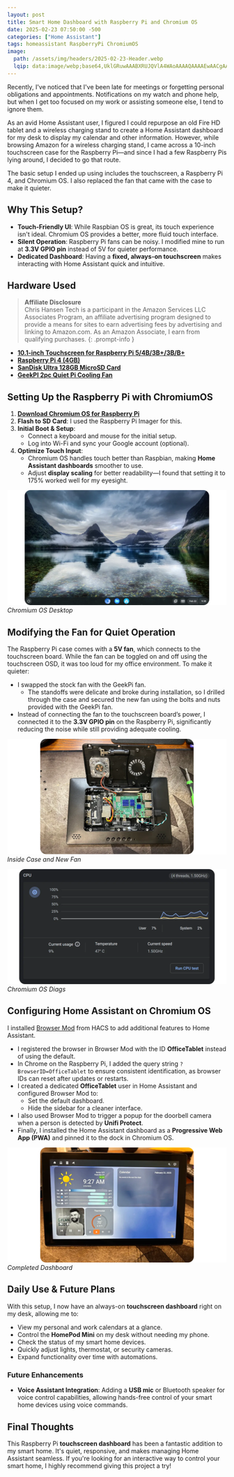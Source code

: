 ```yaml
---
layout: post
title: Smart Home Dashboard with Raspberry Pi and Chromium OS
date: 2025-02-23 07:50:00 -500
categories: ["Home Assistant"]
tags: homeassistant RaspberryPi ChromiumOS
image:
  path: /assets/img/headers/2025-02-23-Header.webp
  lqip: data:image/webp;base64,UklGRuwAAABXRUJQVlA4WAoAAAAQAAAAEwAACgAAQUxQSB0AAAABHyAQIJz5z1BiIyKCEwTZNgazq+c9LxDR/xh6AABWUDggqAAAADAFAJ0BKhQACwA+kTiXR6WjIiEwCACwEglsAJ0yhHcmgiowp9RYmjvSeQjgKG8yjcgAAP7qV+JDnTRepI6jUdIpnU758DuqA7aZxZw4MGvlBewQyMf9qqKUdakaq18YE56t/QVgaRsOUFXYrPZKApGUTr02iR70UWUyDQ3cTN9zD7S1H5q1StoF6LRS34B4thkK0QX4sLTMvuwlIrkrRbZXSIFPqkQAAA==
---
```


Recently, I've noticed that I've been late for meetings or forgetting personal obligations and appointments. Notifications on my watch and phone help, but when I get too focused on my work or assisting someone else, I tend to ignore them.

As an avid Home Assistant user, I figured I could repurpose an old Fire HD tablet and a wireless charging stand to create a Home Assistant dashboard for my desk to display my calendar and other information. However, while browsing Amazon for a wireless charging stand, I came across a 10-inch touchscreen case for the Raspberry Pi—and since I had a few Raspberry Pis lying around, I decided to go that route.

The basic setup I ended up using includes the touchscreen, a Raspberry Pi 4, and Chromium OS. I also replaced the fan that came with the case to make it quieter.

## **Why This Setup?**

- **Touch-Friendly UI**: While Raspbian OS is great, its touch experience isn't ideal. Chromium OS provides a better, more fluid touch interface.
- **Silent Operation**: Raspberry Pi fans can be noisy. I modified mine to run at **3.3V GPIO pin** instead of 5V for quieter performance.
- **Dedicated Dashboard**: Having a **fixed, always-on touchscreen** makes interacting with Home Assistant quick and intuitive.

## **Hardware Used**

>**Affiliate Disclosure**  
Chris Hansen Tech is a participant in the Amazon Services LLC Associates Program, an affiliate advertising program designed to provide a means for sites to earn advertising fees by advertising and linking to Amazon.com. As an Amazon Associate, I earn from qualifying purchases.
{: .prompt-info }

- [**10.1-inch Touchscreen for Raspberry Pi 5/4B/3B+/3B/B+**](https://amzn.to/3QCRdUF)
- [**Raspberry Pi 4 (4GB)**](https://amzn.to/3WZfhV2)
- [**SanDisk Ultra 128GB MicroSD Card**](https://amzn.to/4gESWDs)
- [**GeekPI 2pc Quiet Pi Cooling Fan**](https://amzn.to/3CRdcE0)


## **Setting Up the Raspberry Pi with ChromiumOS**

1. [**Download Chromium OS for Raspberry Pi**](https://github.com/FydeOS/chromium_os-raspberry_pi)
2. **Flash to SD Card**: I used the Raspberry Pi Imager for this.
3. **Initial Boot & Setup**:
    - Connect a keyboard and mouse for the initial setup.
    - Log into Wi-Fi and sync your Google account (optional).
4. **Optimize Touch Input**:
    - Chromium OS handles touch better than Raspbian, making **Home Assistant dashboards** smoother to use.
    - Adjust **display scaling** for better readability—I found that setting it to 175% worked well for my eyesight.

![Chromium Desktop](/assets/img/posts/2025-02-23-ChromiumDesktop.webp)
_Chromium OS Desktop_  

## **Modifying the Fan for Quiet Operation**

The Raspberry Pi case comes with a **5V fan**, which connects to the touchscreen board. While the fan can be toggled on and off using the touchscreen OSD, it was too loud for my office environment. To make it quieter:

- I swapped the stock fan with the GeekPi fan.
    - The standoffs were delicate and broke during installation, so I drilled through the case and secured the new fan using the bolts and nuts provided with the GeekPi fan.
- Instead of connecting the fan to the touchscreen board’s power, I connected it to the **3.3V GPIO pin** on the Raspberry Pi, significantly reducing the noise while still providing adequate cooling.

![Inside Case](/assets/img/posts/2025-02-23-InsideCase.webp)
_Inside Case and New Fan_

![CPU Temp](/assets/img/posts/2025-02-23-ChromiumDiag.webp)
_Chromium OS Diags_

## **Configuring Home Assistant on Chromium OS**

I installed [Browser Mod](https://github.com/thomasloven/hass-browser_mod) from HACS to add additional features to Home Assistant.

- I registered the browser in Browser Mod with the ID **OfficeTablet** instead of using the default.
- In Chrome on the Raspberry Pi, I added the query string `?BrowserID=OfficeTablet` to ensure consistent identification, as browser IDs can reset after updates or restarts.
- I created a dedicated **OfficeTablet** user in Home Assistant and configured Browser Mod to:
    - Set the default dashboard.
    - Hide the sidebar for a cleaner interface.
- I also used Browser Mod to trigger a popup for the doorbell camera when a person is detected by **Unifi Protect**.
- Finally, I installed the Home Assistant dashboard as a **Progressive Web App (PWA)** and pinned it to the dock in Chromium OS.

![Finished](/assets/img/posts/2025-02-23-Finished.webp)
_Completed Dashboard_

## **Daily Use & Future Plans**

With this setup, I now have an always-on **touchscreen dashboard** right on my desk, allowing me to:

- View my personal and work calendars at a glance.
- Control the **HomePod Mini** on my desk without needing my phone.
- Check the status of my smart home devices.
- Quickly adjust lights, thermostat, or security cameras.
- Expand functionality over time with automations.

### **Future Enhancements**

- **Voice Assistant Integration**: Adding a **USB mic** or Bluetooth speaker for voice control capabilities, allowing hands-free control of your smart home devices using voice commands.

## **Final Thoughts**

This Raspberry Pi **touchscreen dashboard** has been a fantastic addition to my smart home. It's quiet, responsive, and makes managing Home Assistant seamless. If you're looking for an interactive way to control your smart home, I highly recommend giving this project a try!